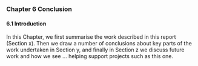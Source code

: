 ### Chapter 6 Conclusion

#### 6.1 Introduction

In this Chapter, we first summarise the work described in this report (Section x). Then we draw a number of conclusions about key parts of the work undertaken in Section y, and finally in Section z we discuss future work and how we see ... helping support projects such as this one.
